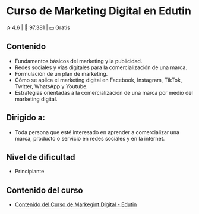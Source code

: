 # Curso de Marketing Digital en Edutin

✰ 4.6 | 👤 97.381  | 💵 Gratis

## Contenido

- Fundamentos básicos del marketing y la publicidad.
- Redes sociales y vías digitales para la comercialización de una marca.
- Formulación de un plan de marketing. 
- Cómo se aplica el marketing digital en Facebook, Instagram, TikTok, Twitter, WhatsApp y Youtube.  
- Estrategias orientadas a la comercialización de una marca por medio del marketing digital.

## Dirigido a:

- Toda persona que esté interesado en aprender a comercializar una marca, producto o servicio en redes sociales y en la internet. 

## Nivel de dificultad

- Principiante

## Contenido del curso

- [Contenido del Curso de Markegint Digital - Edutin](https://edutin.com/curso-de-marketing-digital-4297)